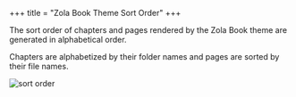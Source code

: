 +++
title = "Zola Book Theme Sort Order"
+++

The sort order of chapters and pages rendered by the Zola Book theme are generated in alphabetical order.

Chapters are alphabetized by their folder names and pages are sorted by their file names.

![sort order](../sort-order.png)
